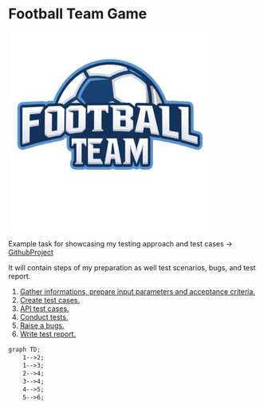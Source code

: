 #  Football Team Game
<img src="https://raw.githubusercontent.com/schwarzehund/FootballTeamGame/main/images/football-team.webp">

Example task for showcasing my testing approach and test cases -> [GithubProject](https://github.com/users/schwarzehund/projects/1)


It will contain steps of my preparation as well test scenarios, bugs, and test report.


1. [Gather informations, prepare input parameters and acceptance criteria.](basicinformations.md)
2. [Create test cases.](TestCases.md)
3. [API test cases.](API_TestCases.md)
4. [Conduct tests.](conductTestCases.md) 
5. [Raise a bugs.](bugs.md)
6. [Write test report.](TestReport.md)

```mermaid
graph TD;
    1-->2;
    1-->3;
    2-->4;
    3-->4;
    4-->5;
    5-->6;
```
